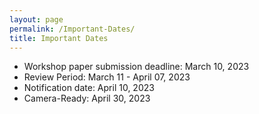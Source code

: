```yaml
---
layout: page
permalink: /Important-Dates/
title: Important Dates
---
```


- Workshop paper submission deadline:  March 10, 2023 
- Review Period: March 11 - April 07, 2023 
- Notification date: April 10, 2023
- Camera-Ready: April 30, 2023
